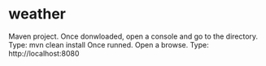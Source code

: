 # weather
Maven project. Once donwloaded, open a console and go to the directory. Type: mvn clean install
Once runned. Open a browse. Type: http://localhost:8080
